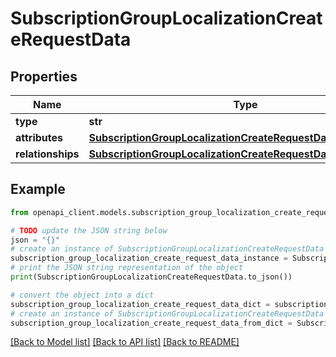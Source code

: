 # SubscriptionGroupLocalizationCreateRequestData


## Properties

Name | Type | Description | Notes
------------ | ------------- | ------------- | -------------
**type** | **str** |  | 
**attributes** | [**SubscriptionGroupLocalizationCreateRequestDataAttributes**](SubscriptionGroupLocalizationCreateRequestDataAttributes.md) |  | 
**relationships** | [**SubscriptionGroupLocalizationCreateRequestDataRelationships**](SubscriptionGroupLocalizationCreateRequestDataRelationships.md) |  | 

## Example

```python
from openapi_client.models.subscription_group_localization_create_request_data import SubscriptionGroupLocalizationCreateRequestData

# TODO update the JSON string below
json = "{}"
# create an instance of SubscriptionGroupLocalizationCreateRequestData from a JSON string
subscription_group_localization_create_request_data_instance = SubscriptionGroupLocalizationCreateRequestData.from_json(json)
# print the JSON string representation of the object
print(SubscriptionGroupLocalizationCreateRequestData.to_json())

# convert the object into a dict
subscription_group_localization_create_request_data_dict = subscription_group_localization_create_request_data_instance.to_dict()
# create an instance of SubscriptionGroupLocalizationCreateRequestData from a dict
subscription_group_localization_create_request_data_from_dict = SubscriptionGroupLocalizationCreateRequestData.from_dict(subscription_group_localization_create_request_data_dict)
```
[[Back to Model list]](../README.md#documentation-for-models) [[Back to API list]](../README.md#documentation-for-api-endpoints) [[Back to README]](../README.md)



